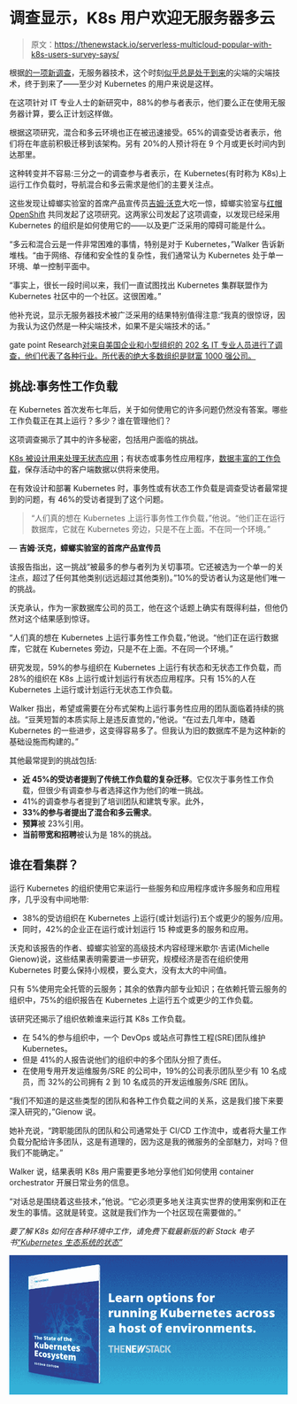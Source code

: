# 调查显示，K8s 用户欢迎无服务器多云

> 原文：<https://thenewstack.io/serverless-multicloud-popular-with-k8s-users-survey-says/>

根据[的一项新调查](https://www.cockroachlabs.com/guides/kubernetes-trends)，无服务器技术，这个时刻[似乎总是处于到来](https://thenewstack.io/has-serverless-jumped-the-shark/)的尖端的尖端技术，终于到来了——至少对 Kubernetes 的用户来说是这样。

在这项针对 IT 专业人士的新研究中，88%的参与者表示，他们要么正在使用无服务器计算，要么正计划这样做。

根据这项研究，混合和多云环境也正在被迅速接受。65%的调查受访者表示，他们将在年底前积极迁移到该架构。另有 20%的人预计将在 9 个月或更长时间内到达那里。

这种转变并不容易:三分之一的调查参与者表示，在 Kubernetes(有时称为 K8s)上运行工作负载时，导航混合和多云需求是他们的主要关注点。

这些发现让蟑螂实验室的首席产品宣传员[吉姆·沃克](https://www.linkedin.com/in/jwwalker/)大吃一惊，蟑螂实验室与[红帽 OpenShift](https://www.openshift.com/try?utm_content=inline-mention) 共同发起了这项研究。这两家公司发起了这项调查，以发现已经采用 Kubernetes 的组织是如何使用它的——以及更广泛采用的障碍可能是什么。

“多云和混合云是一件非常困难的事情，特别是对于 Kubernetes，”Walker 告诉新堆栈。“由于网络、存储和安全性的复杂性，我们通常认为 Kubernetes 处于单一环境、单一控制平面中。

“事实上，很长一段时间以来，我们一直试图找出 Kubernetes 集群联盟作为 Kubernetes 社区中的一个社区。这很困难。”

他补充说，显示无服务器技术被广泛采用的结果特别值得注意:“我真的很惊讶，因为我认为这仍然是一种尖端技术，如果不是尖端技术的话。”

gate point Research[对来自美国企业和小型组织的 202 名 IT 专业人员进行了调查，他们代表了各种行业。所代表的绝大多数组织是财富 1000 强公司。](https://www.gatepointresearch.com/)

## 挑战:事务性工作负载

在 Kubernetes 首次发布七年后，关于如何使用它的许多问题仍然没有答案。哪些工作负载正在其上运行？多少？谁在管理他们？

这项调查揭示了其中的许多秘密，包括用户面临的挑战。

[K8s 被设计用来处理无状态应用](https://thenewstack.io/3-reasons-to-bring-stateful-applications-to-kubernetes/)；有状态或事务性应用程序，[数据丰富的工作负载](https://thenewstack.io/stateful-workloads-on-kubernetes-with-container-attached-storage/)，保存活动中的客户端数据以供将来使用。

在有效设计和部署 Kubernetes 时，事务性或有状态工作负载是调查受访者最常提到的问题，有 46%的受访者提到了这个问题。

> “人们真的想在 Kubernetes 上运行事务性工作负载，”他说。“他们正在运行数据库，它就在 Kubernetes 旁边，只是不在上面。不在同一个环境。”

— **吉姆·沃克，蟑螂实验室的首席产品宣传员**

该报告指出，这一挑战“被最多的参与者列为关切事项。它还被选为一个单一的关注点，超过了任何其他类别(远远超过其他类别)。”10%的受访者认为这是他们唯一的挑战。

沃克承认，作为一家数据库公司的员工，他在这个话题上确实有既得利益，但他仍然对这个结果感到惊讶。

“人们真的想在 Kubernetes 上运行事务性工作负载，”他说。“他们正在运行数据库，它就在 Kubernetes 旁边，只是不在上面。不在同一个环境。”

研究发现，59%的参与组织在 Kubernetes 上运行有状态和无状态工作负载，而 28%的组织在 K8s 上运行或计划运行有状态应用程序。只有 15%的人在 Kubernetes 上运行或计划运行无状态工作负载。

Walker 指出，希望或需要在分布式架构上运行事务性应用的团队面临着持续的挑战。“豆荚短暂的本质实际上是违反直觉的，”他说。“在过去几年中，随着 Kubernetes 的一些进步，这变得容易多了。但我认为旧的数据库不是为这种新的基础设施而构建的。”

其他最常提到的挑战包括:

*   **近 45%的受访者提到了传统工作负载的复杂迁移**。它仅次于事务性工作负载，但很少有调查参与者选择这作为他们的唯一挑战。
*   41%的调查参与者提到了培训团队和建筑专家。此外，
*   **33%的参与者提出了混合和多云需求**。
*   **预算**被 23%引用。
*   **当前带宽和招聘**被认为是 18%的挑战。

## 谁在看集群？

运行 Kubernetes 的组织使用它来运行一些服务和应用程序或许多服务和应用程序，几乎没有中间地带:

*   38%的受访组织在 Kubernetes 上运行(或计划运行)五个或更少的服务/应用。
*   同时，42%的企业正在运行或计划运行 15 种或更多的服务和应用。

沃克和该报告的作者、蟑螂实验室的高级技术内容经理米歇尔·吉诺(Michelle Gienow)说，这些结果表明需要进一步研究，规模经济是否在组织使用 Kubernetes 时要么保持小规模，要么变大，没有太大的中间值。

只有 5%使用完全托管的云服务；其余的依靠内部专业知识；在依赖托管云服务的组织中，75%的组织报告在 Kubernetes 上运行五个或更少的工作负载。

该研究还揭示了组织依赖谁来运行其 K8s 工作负载。

*   在 54%的参与组织中，一个 DevOps 或站点可靠性工程(SRE)团队维护 Kubernetes。
*   但是 41%的人报告说他们的组织中的多个团队分担了责任。
*   在使用专用开发运维服务/SRE 的公司中，19%的公司表示团队至少有 10 名成员，而 32%的公司拥有 2 到 10 名成员的开发运维服务/SRE 团队。

“我们不知道的是这些类型的团队和各种工作负载之间的关系，这是我们接下来要深入研究的，”Gienow 说。

她补充说，“跨职能团队的团队和公司通常处于 CI/CD 工作流中，或者将大量工作负载分配给许多团队，这是有道理的，因为这是我的微服务的全部魅力，对吗？但我们不能确定。”

Walker 说，结果表明 K8s 用户需要更多地分享他们如何使用 container orchestrator 开展日常业务的信息。

“对话总是围绕着这些技术，”他说。“它必须更多地关注真实世界的使用案例和正在发生的事情。这就是转变。这就是我们作为一个社区现在需要做的。”

*要了解 K8s 如何在各种环境中工作，请免费下载最新版的新 Stack 电子书[“Kubernetes 生态系统的状态”](https://thenewstack.io/ebooks/kubernetes/state-of-kubernetes-ecosystem-second-edition-2020/)*

[![kubernetes_ebook_promo.png](img/2724c281557a2af295d169f16c0416ea.png)](https://thenewstack.io/ebooks/kubernetes/state-of-kubernetes-ecosystem-second-edition-2020/)

<svg xmlns:xlink="http://www.w3.org/1999/xlink" viewBox="0 0 68 31" version="1.1"><title>Group</title> <desc>Created with Sketch.</desc></svg>